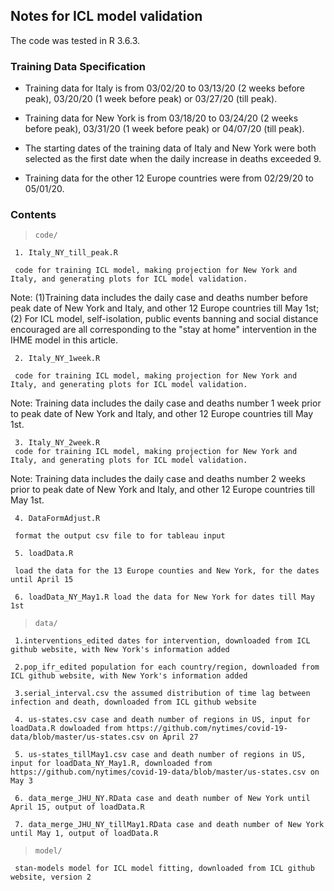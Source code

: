 ## Notes for ICL model validation

The code was tested in R 3.6.3.

### Training Data Specification

* Training data for Italy is from 03/02/20 to 03/13/20 (2 weeks before peak), 03/20/20 (1 week before peak) or 03/27/20 (till peak). 


* Training data for New York is from 03/18/20 to 03/24/20 (2 weeks before peak), 03/31/20 (1 week before peak) or 04/07/20 (till peak). 


* The starting dates of the training data of Italy and New York were both selected as the first date when the daily increase in deaths exceeded 9. 


* Training data for the other 12 Europe countries were from 02/29/20 to 05/01/20.


### Contents

> `code/`

     1. Italy_NY_till_peak.R 
     
     code for training ICL model, making projection for New York and Italy, and generating plots for ICL model validation.
      
   Note: 
     (1)Training data includes the daily case and deaths number before peak date of New York and Italy, 
     and other 12 Europe countries till May 1st; 
     (2) For ICL model, self-isolation, public events banning and social distance encouraged 
     are all corresponding to the "stay at home" intervention in the IHME model in this article.
      
     2. Italy_NY_1week.R 
     
     code for training ICL model, making projection for New York and Italy, and generating plots for ICL model validation.
      
   Note:
     Training data includes the daily case and deaths number 1 week prior to peak date of 
     New York and Italy, and other 12 Europe countries till May 1st.
      
     3. Italy_NY_2week.R
     code for training ICL model, making projection for New York and Italy, and generating plots for ICL model validation.
   Note:
     Training data includes the daily case and deaths number 2 weeks prior to peak date of 
     New York and Italy, and other 12 Europe countries till May 1st.
      
     4. DataFormAdjust.R 
     
     format the output csv file to for tableau input
      
     5. loadData.R
     
     load the data for the 13 Europe counties and New York, for the dates until April 15
      
     6. loadData_NY_May1.R load the data for New York for dates till May 1st
      

> `data/`
	
     1.interventions_edited dates for intervention, downloaded from ICL github website, with New York's information added
      
     2.pop_ifr_edited population for each country/region, downloaded from ICL github website, with New York's information added
      
     3.serial_interval.csv the assumed distribution of time lag between infection and death, downloaded from ICL github website
      
     4. us-states.csv case and death number of regions in US, input for loadData.R dowloaded from https://github.com/nytimes/covid-19-data/blob/master/us-states.csv on April 27
      
     5. us-states_tillMay1.csv case and death number of regions in US, input for loadData_NY_May1.R, downloaded from https://github.com/nytimes/covid-19-data/blob/master/us-states.csv on May 3
      
     6. data_merge_JHU_NY.RData case and death number of New York until April 15, output of loadData.R
      
     7. data_merge_JHU_NY_tillMay1.RData case and death number of New York until May 1, output of loadData.R
            
> `model/`

     stan-models model for ICL model fitting, downloaded from ICL github website, version 2
